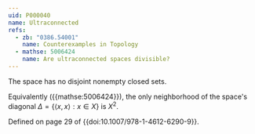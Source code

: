 ```yaml
---
uid: P000040
name: Ultraconnected
refs:
  - zb: "0386.54001"
    name: Counterexamples in Topology
  - mathse: 5006424
    name: Are ultraconnected spaces divisible?
---
```


The space has no disjoint nonempty closed sets.

Equivalently ({{mathse:5006424}}), the only neighborhood of the space's
diagonal $\Delta=\{\langle x,x\rangle:x\in X\}$ is $X^2$.

Defined on page 29 of {{doi:10.1007/978-1-4612-6290-9}}.
